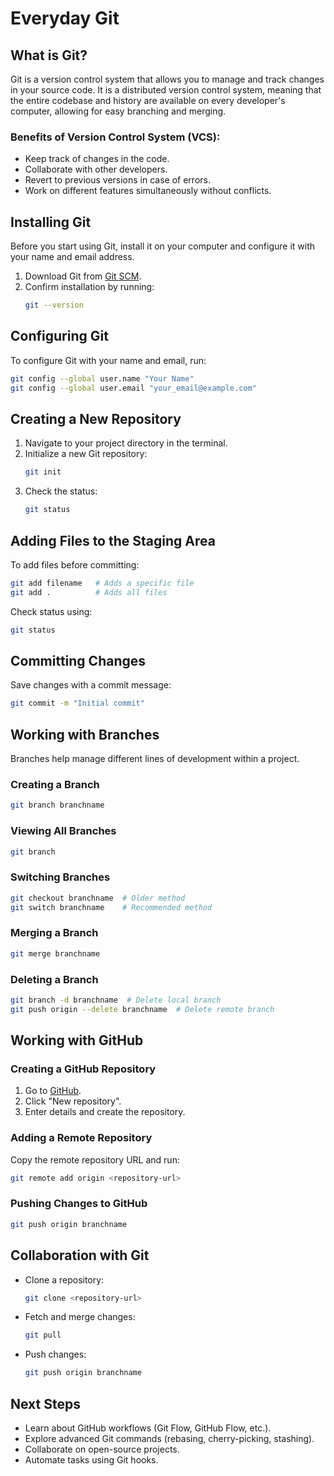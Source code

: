# Everyday Git

## What is Git?
Git is a version control system that allows you to manage and track changes in your source code. It is a distributed version control system, meaning that the entire codebase and history are available on every developer's computer, allowing for easy branching and merging.

### Benefits of Version Control System (VCS):
- Keep track of changes in the code.
- Collaborate with other developers.
- Revert to previous versions in case of errors.
- Work on different features simultaneously without conflicts.

## Installing Git
Before you start using Git, install it on your computer and configure it with your name and email address.

1. Download Git from [Git SCM](https://git-scm.com/).
2. Confirm installation by running:
   ```sh
   git --version
   ```

## Configuring Git
To configure Git with your name and email, run:
```sh
git config --global user.name "Your Name"
git config --global user.email "your_email@example.com"
```

## Creating a New Repository
1. Navigate to your project directory in the terminal.
2. Initialize a new Git repository:
   ```sh
   git init
   ```
3. Check the status:
   ```sh
   git status
   ```

## Adding Files to the Staging Area
To add files before committing:
```sh
git add filename   # Adds a specific file
git add .          # Adds all files
```
Check status using:
```sh
git status
```

## Committing Changes
Save changes with a commit message:
```sh
git commit -m "Initial commit"
```

## Working with Branches
Branches help manage different lines of development within a project.

### Creating a Branch
```sh
git branch branchname
```

### Viewing All Branches
```sh
git branch
```

### Switching Branches
```sh
git checkout branchname  # Older method
git switch branchname    # Recommended method
```

### Merging a Branch
```sh
git merge branchname
```

### Deleting a Branch
```sh
git branch -d branchname  # Delete local branch
git push origin --delete branchname  # Delete remote branch
```

## Working with GitHub
### Creating a GitHub Repository
1. Go to [GitHub](https://github.com/new).
2. Click "New repository".
3. Enter details and create the repository.

### Adding a Remote Repository
Copy the remote repository URL and run:
```sh
git remote add origin <repository-url>
```

### Pushing Changes to GitHub
```sh
git push origin branchname
```

## Collaboration with Git
- Clone a repository:
  ```sh
  git clone <repository-url>
  ```
- Fetch and merge changes:
  ```sh
  git pull
  ```
- Push changes:
  ```sh
  git push origin branchname
  ```

## Next Steps
- Learn about GitHub workflows (Git Flow, GitHub Flow, etc.).
- Explore advanced Git commands (rebasing, cherry-picking, stashing).
- Collaborate on open-source projects.
- Automate tasks using Git hooks.

